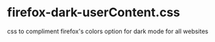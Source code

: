 # firefox-dark-userContent.css
css to compliment firefox's colors option for dark mode for all websites 
